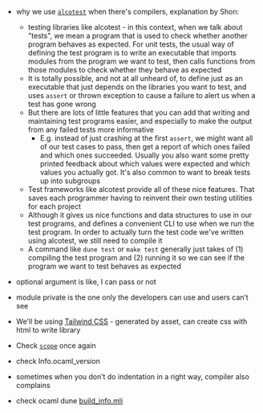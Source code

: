 - why we use [`alcotest`](https://github.com/mirage/alcotest) when there's compilers, explanation by Shon: 
  - testing libraries like alcotest - in this context, when we talk about "tests", we mean a program that is used to check whether another program behaves as expected.  For unit tests, the usual way of defining the test program is to write an executable that imports modules from the program we want to test, then calls functions from those modules to check whether they behave as expected
  - It is totally possible, and not at all unheard of, to define just as an executable that just depends on the libraries you want to test, and uses `assert` or thrown exception to cause a failure to alert us when a test has gone wrong
  - But there are lots of little features that you can add that writing and maintaining test programs easier, and especially to make the output from any failed tests more informative
    - E.g. instead of just crashing at the first `assert`, we might want all of our test cases to pass, then get a report of which ones failed and which ones succeeded. Usually you also want some pretty printed feedback about which values were expected and which values you actually got. It's also common to want to break tests up into subgroups
  - Test frameworks like alcotest provide all of these nice features. That saves each programmer having to reinvent their own testing utilities for each project
  - Although it gives us nice functions and data structures to use in our test programs, and defines a convenient CLI to use when we run the test program. In order to actually turn the test code we've written using alcotest, we still need to compile it
  - A command like `dune test` or `make test` generally just takes of (1) compiling the test program and (2) running it so we can see if the program we want to test behaves as expected



- optional argument is like, I can pass or not
- module private is the one only the developers can use and users can’t see
- We'll be using [Tailwind CSS](https://tailwindcss.com/docs/padding#add-padding-to-a-single-side) - generated by asset, can create css with html to write library
- Check [`scope`](https://cs3110.github.io/textbook/chapters/basics/expressions.html?highlight=scope#scope) once again
- check Info.ocaml_version
- sometimes when you don’t do indentation in a right way, compiler also complains
- check ocaml dune [build_info.mli](https://github.com/ocaml/dune/blob/1c7412ce4168f83c5cad8cdddd72bc68dad825da/otherlibs/build-info/src/build_info.mli#L22)
